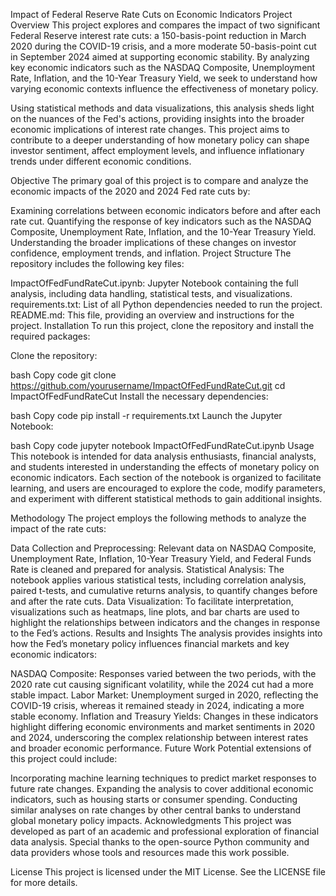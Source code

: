 Impact of Federal Reserve Rate Cuts on Economic Indicators
Project Overview
This project explores and compares the impact of two significant Federal Reserve interest rate cuts: a 150-basis-point reduction in March 2020 during the COVID-19 crisis, and a more moderate 50-basis-point cut in September 2024 aimed at supporting economic stability. By analyzing key economic indicators such as the NASDAQ Composite, Unemployment Rate, Inflation, and the 10-Year Treasury Yield, we seek to understand how varying economic contexts influence the effectiveness of monetary policy.

Using statistical methods and data visualizations, this analysis sheds light on the nuances of the Fed's actions, providing insights into the broader economic implications of interest rate changes. This project aims to contribute to a deeper understanding of how monetary policy can shape investor sentiment, affect employment levels, and influence inflationary trends under different economic conditions.

Objective
The primary goal of this project is to compare and analyze the economic impacts of the 2020 and 2024 Fed rate cuts by:

Examining correlations between economic indicators before and after each rate cut.
Quantifying the response of key indicators such as the NASDAQ Composite, Unemployment Rate, Inflation, and the 10-Year Treasury Yield.
Understanding the broader implications of these changes on investor confidence, employment trends, and inflation.
Project Structure
The repository includes the following key files:

ImpactOfFedFundRateCut.ipynb: Jupyter Notebook containing the full analysis, including data handling, statistical tests, and visualizations.
requirements.txt: List of all Python dependencies needed to run the project.
README.md: This file, providing an overview and instructions for the project.
Installation
To run this project, clone the repository and install the required packages:

Clone the repository:

bash
Copy code
git clone https://github.com/yourusername/ImpactOfFedFundRateCut.git
cd ImpactOfFedFundRateCut
Install the necessary dependencies:

bash
Copy code
pip install -r requirements.txt
Launch the Jupyter Notebook:

bash
Copy code
jupyter notebook ImpactOfFedFundRateCut.ipynb
Usage
This notebook is intended for data analysis enthusiasts, financial analysts, and students interested in understanding the effects of monetary policy on economic indicators. Each section of the notebook is organized to facilitate learning, and users are encouraged to explore the code, modify parameters, and experiment with different statistical methods to gain additional insights.

Methodology
The project employs the following methods to analyze the impact of the rate cuts:

Data Collection and Preprocessing: Relevant data on NASDAQ Composite, Unemployment Rate, Inflation, 10-Year Treasury Yield, and Federal Funds Rate is cleaned and prepared for analysis.
Statistical Analysis: The notebook applies various statistical tests, including correlation analysis, paired t-tests, and cumulative returns analysis, to quantify changes before and after the rate cuts.
Data Visualization: To facilitate interpretation, visualizations such as heatmaps, line plots, and bar charts are used to highlight the relationships between indicators and the changes in response to the Fed’s actions.
Results and Insights
The analysis provides insights into how the Fed’s monetary policy influences financial markets and key economic indicators:

NASDAQ Composite: Responses varied between the two periods, with the 2020 rate cut causing significant volatility, while the 2024 cut had a more stable impact.
Labor Market: Unemployment surged in 2020, reflecting the COVID-19 crisis, whereas it remained steady in 2024, indicating a more stable economy.
Inflation and Treasury Yields: Changes in these indicators highlight differing economic environments and market sentiments in 2020 and 2024, underscoring the complex relationship between interest rates and broader economic performance.
Future Work
Potential extensions of this project could include:

Incorporating machine learning techniques to predict market responses to future rate changes.
Expanding the analysis to cover additional economic indicators, such as housing starts or consumer spending.
Conducting similar analyses on rate changes by other central banks to understand global monetary policy impacts.
Acknowledgments
This project was developed as part of an academic and professional exploration of financial data analysis. Special thanks to the open-source Python community and data providers whose tools and resources made this work possible.

License
This project is licensed under the MIT License. See the LICENSE file for more details.
